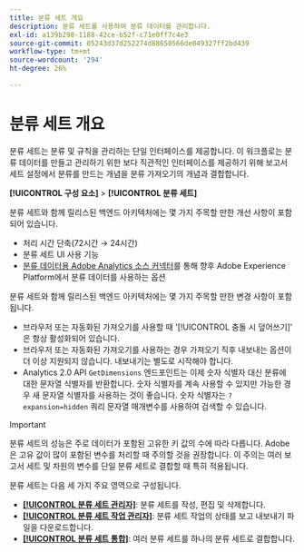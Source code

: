 ```yaml
---
title: 분류 세트 개요
description: 분류 세트를 사용하여 분류 데이터를 관리합니다.
exl-id: a139b298-1188-42ce-b52f-c71e0ff7c4e3
source-git-commit: 05243d37d252274d88650566de049327ff2bd439
workflow-type: tm+mt
source-wordcount: '294'
ht-degree: 26%

---
```


# 분류 세트 개요

분류 세트는 분류 및 규칙을 관리하는 단일 인터페이스를 제공합니다. 이 워크플로는 분류 데이터를 만들고 관리하기 위한 보다 직관적인 인터페이스를 제공하기 위해 보고서 세트 설정에서 분류를 만드는 개념을 분류 가져오기의 개념과 결합합니다.

**[!UICONTROL 구성 요소]** > **[!UICONTROL 분류 세트]**

분류 세트와 함께 릴리스된 백엔드 아키텍처에는 몇 가지 주목할 만한 개선 사항이 포함되어 있습니다.

* 처리 시간 단축(72시간 → 24시간)
* 분류 세트 UI 사용 기능
* [분류 데이터용 Adobe Analytics 소스 커넥터](https://experienceleague.adobe.com/docs/experience-platform/sources/connectors/adobe-applications/classifications.html)를 통해 향후 Adobe Experience Platform에서 분류 데이터를 사용하는 옵션

분류 세트와 함께 릴리스된 백엔드 아키텍처에는 몇 가지 주목할 만한 변경 사항이 포함됩니다.

* 브라우저 또는 자동화된 가져오기를 사용할 때 &#39;[!UICONTROL 충돌 시 덮어쓰기]&#39; 은 항상 활성화되어 있습니다.
* 브라우저 또는 자동화된 가져오기를 사용하는 경우 가져오기 직후 내보내는 옵션이 더 이상 지원되지 않습니다. 내보내기는 별도로 시작해야 합니다.
* Analytics 2.0 API `GetDimensions` 엔드포인트는 이제 숫자 식별자 대신 분류에 대한 문자열 식별자를 반환합니다. 숫자 식별자를 계속 사용할 수 있지만 가능한 경우 새 문자열 식별자를 사용하는 것이 좋습니다. 숫자 식별자는 `?expansion=hidden` 쿼리 문자열 매개변수를 사용하여 검색할 수 있습니다.

>[!IMPORTANT]
>
>분류 세트의 성능은 주로 데이터가 포함된 고유한 키 값의 수에 따라 다릅니다. Adobe은 고유 값이 많이 포함된 변수를 처리할 때 주의할 것을 권장합니다. 이 주의는 여러 보고서 세트 및 차원의 변수를 단일 분류 세트로 결합할 때 특히 적용됩니다.

분류 세트는 다음 세 가지 주요 영역으로 구성됩니다.

* [**[!UICONTROL 분류 세트 관리자]**](manage/set-manager.md): 분류 세트를 작성, 편집 및 삭제합니다.
* [**[!UICONTROL 분류 세트 작업 관리자]**](job-manager.md): 분류 세트 작업의 상태를 보고 내보내기 파일을 다운로드합니다.
* [**[!UICONTROL 분류 세트 통합]**](consolidations/manage.md): 여러 분류 세트를 하나의 분류 세트로 결합합니다.
